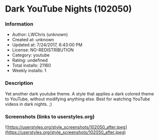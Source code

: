 # Dark YouTube Nights (102050)

### Information
- Author: LWChris (unknown)
- Created at: unknown
- Updated at: 7/24/2017, 6:43:00 PM
- License: NO-REDISTRIBUTION
- Category: youtube
- Rating: undefined
- Total installs: 21160
- Weekly installs: 1


### Description
Yet another dark youtube theme. A style that applies a dark colored theme to YouTube, without modifying anything else. Best for watching YouTube videos in dark nights. ;)


### Screenshots (links to userstyles.org)
![https://userstyles.org/style_screenshots/102050_after.jpeg](https://userstyles.org/style_screenshots/102050_after.jpeg)


